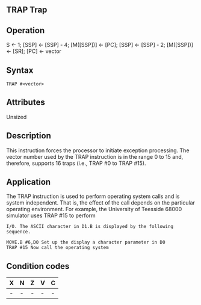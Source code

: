 ## TRAP Trap

## Operation
S ← 1;
[SSP] ← [SSP] - 4; [M([SSP])] ← [PC];
[SSP] ← [SSP] - 2; [M([SSP])] ← [SR];
[PC] ← vector

## Syntax
```assembly
TRAP #<vector>
```

## Attributes
Unsized

## Description
This instruction forces the processor to initiate exception
processing. The vector number used by the TRAP instruction is in
the range 0 to 15 and, therefore, supports 16 traps (i.e., TRAP #0
to TRAP #15).

## Application
The TRAP instruction is used to perform operating system calls
and is system independent. That is, the effect of the call depends
on the particular operating environment. For example, the
University of Teesside 68000 simulator uses TRAP #15 to perform


```
I/O. The ASCII character in D1.B is displayed by the following
sequence.
```
```
MOVE.B #6,D0 Set up the display a character parameter in D0
TRAP #15 Now call the operating system
```
## Condition codes
|X|N|Z|V|C|
|--|--|--|--|--|
|-|-|-|-|-|

